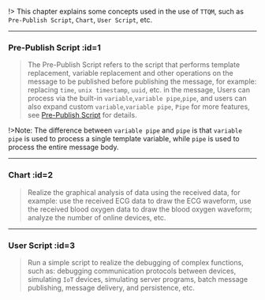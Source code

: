!> This chapter explains some concepts used in the use of `TTQM`, such as `Pre-Publish Script`, `Chart`, `User Script`, etc.

---

### Pre-Publish Script :id=1

> The Pre-Publish Script refers to the script that performs template replacement, variable replacement and other operations on the message to be published before publishing the message, for example: replacing `time`, `unix timestamp`, `uuid`, etc. in the message, Users can process via the built-in `variable`,`variable pipe`,`pipe`, and users can also expand custom `variable`,`variable pipe`, `Pipe` for more features, see [Pre-Publish Script](en/pre-publish-script/default.md) for details.

!>Note: The difference between `variable pipe` and `pipe` is that `variable pipe` is used to process a single template variable, while `pipe` is used to process the entire message body.

---

### Chart :id=2

> Realize the graphical analysis of data using the received data, for example: use the received ECG data to draw the ECG waveform, use the received blood oxygen data to draw the blood oxygen waveform; analyze the number of online devices, etc.

---

### User Script :id=3

> Run a simple script to realize the debugging of complex functions, such as: debugging communication protocols between devices, simulating `IoT` devices, simulating server programs, batch message publishing, message delivery, and persistence, etc.
